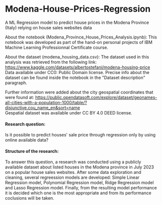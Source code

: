 # Modena-House-Prices-Regression
A ML Regression model to predict house prices in the Modena Province (Italy) relying on house sales websites data

About the notebook (Modena_Province_House_Prices_Analysis.ipynb):
This notebook was developed as part of the hand-on personal projects of IBM Machine Learning Professionnal Certificate course.

About the dataset (modena_housing_data.csv):
The dataset used in this analysis was retrieved from the following link: https://www.kaggle.com/datasets/albertostefani/modena-housing-price
Data available under CC0: Public Domain license.
Precise info about the dataset can be found inside the notebook in the "Dataset description" paragraph.

Further information were added about the city geospatial coordinates that were found at: https://public.opendatasoft.com/explore/dataset/geonames-all-cities-with-a-population-1000/table/?disjunctive.cou_name_en&sort=name   
Gespatial dataset was available under CC BY 4.0 DEED license.

#### Research question:
Is it possible to predict houses' sale price through regression only by using online available data?

#### Structure of the research:
To answer this question, a research was conducted using a publicly available dataset about listed houses in the Modena province in July 2023 on a popular house sales websites. After some data exploration and cleaning, several regreession models are developed: Simple Linear Regression model, Polynomial Regression model, Ridge Regression model and Lasso Regression model. Finally, from the resulting model performance it is decided which one is the most appropriate and from its performance coclusions will be taken.

